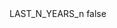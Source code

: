 <?xml version="1.0" encoding="UTF-8"?>
<CustomMetadata xmlns="http://soap.sforce.com/2006/04/metadata">
    <label>LAST_N_YEARS_n</label>
    <protected>false</protected>
</CustomMetadata>
